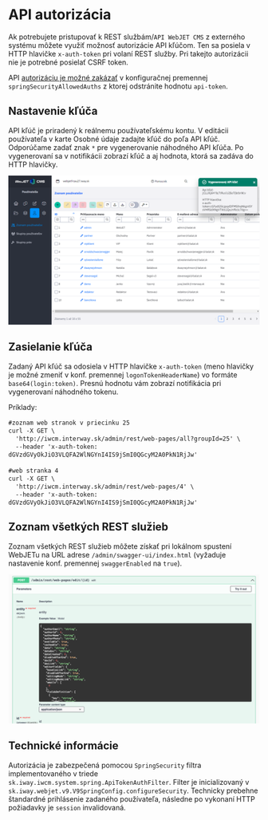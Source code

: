 # API autorizácia

Ak potrebujete pristupovať k REST službám/`API WebJET CMS` z externého systému môžete využiť možnosť autorizácie API kľúčom. Ten sa posiela v HTTP hlavičke ```x-auth-token``` pri volaní REST služby. Pri takejto autorizácii nie je potrebné posielať CSRF token.

API [autorizáciu je možné zakázať](../../sysadmin/pentests/README.md#konfigurácia) v konfiguračnej premennej `springSecurityAllowedAuths` z ktorej odstránite hodnotu `api-token`.

## Nastavenie kľúča

API kľúč je priradený k reálnemu používateľskému kontu. V editácii používateľa v karte Osobné údaje zadajte kľúč do poľa API kľúč. Odporúčame zadať znak ```*``` pre vygenerovanie náhodného API kľúča. Po vygenerovaní sa v notifikácii zobrazí kľúč a aj hodnota, ktorá sa zadáva do HTTP hlavičky.

![](api-key-notification.png)

## Zasielanie kľúča

Zadaný API kľúč sa odosiela v HTTP hlavičke ```x-auth-token``` (meno hlavičky je možné zmeniť v konf. premennej ```logonTokenHeaderName```) vo formáte ```base64(login:token)```. Presnú hodnotu vám zobrazí notifikácia pri vygenerovaní náhodného tokenu.

Príklady:

```shell
#zoznam web stranok v priecinku 25
curl -X GET \
  'http://iwcm.interway.sk/admin/rest/web-pages/all?groupId=25' \
  --header 'x-auth-token: dGVzdGVyOkJiO3VLQFA2WlNGYnI4IS9jSmI0QGcyM2A0PkN1RjJw'

#web stranka 4
curl -X GET \
  'http://iwcm.interway.sk/admin/rest/web-pages/4' \
  --header 'x-auth-token: dGVzdGVyOkJiO3VLQFA2WlNGYnI4IS9jSmI0QGcyM2A0PkN1RjJw'
```

## Zoznam všetkých REST služieb

Zoznam všetkých REST služieb môžete získať pri lokálnom spustení WebJETu na URL adrese ```/admin/swagger-ui/index.html``` (vyžaduje nastavenie konf. premennej ```swaggerEnabled``` na ```true```).

![](swagger.png)

## Technické informácie

Autorizácia je zabezpečená pomocou ```SpringSecurity``` filtra implementovaného v triede ```sk.iway.iwcm.system.spring.ApiTokenAuthFilter```. Filter je inicializovaný v ```sk.iway.webjet.v9.V9SpringConfig.configureSecurity```. Technicky prebehne štandardné prihlásenie zadaného používateľa, následne po vykonaní HTTP požiadavky je ```session``` invalidovaná.
